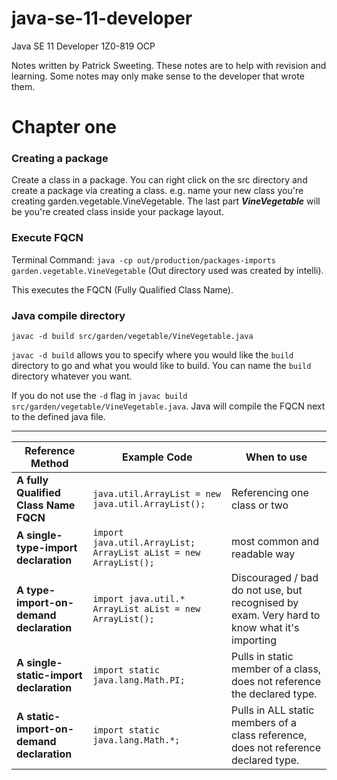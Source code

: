 # java-se-11-developer
Java SE 11 Developer 1Z0-819 OCP

Notes written by Patrick Sweeting. These notes are to help with revision and learning. Some notes may only make sense
to the developer that wrote them. 

# Chapter one

### Creating a package
Create a class in a package. You can right click on the src directory and create a package via creating a class.
e.g. name your new class you're creating garden.vegetable.VineVegetable. The last part ***VineVegetable***
will be you're created class inside your package layout.

### Execute FQCN
Terminal Command: `java -cp out/production/packages-imports garden.vegetable.VineVegetable` (Out directory used was 
created by intelli).

This executes the FQCN (Fully Qualified Class Name).

### Java compile directory
`javac -d build src/garden/vegetable/VineVegetable.java`

`javac -d build` allows you to specify where you would like the `build` directory to go and what you would like to 
build. You can name the `build` directory whatever you want.

If you do not use the `-d` flag in `javac build src/garden/vegetable/VineVegetable.java`. 
Java will compile the FQCN next to the defined java file.

---

| Reference Method | Example Code | When to use |
| --------------------------------- | ----------- | ------- |
| **A fully Qualified Class Name FQCN** | `java.util.ArrayList = new java.util.ArrayList();` |  Referencing one class or two |
| **A single-type-import declaration** | `import java.util.ArrayList;` `ArrayList aList = new ArrayList();` | most common and readable way |
| **A type-import-on-demand declaration** | `import java.util.*` `ArrayList aList = new ArrayList();` | Discouraged / bad do not use, but recognised by exam. Very hard to know what it's importing |
| **A single-static-import declaration** | `import static java.lang.Math.PI;` | Pulls in static member of a class, does not reference the declared type. |
| **A static-import-on-demand declaration** | `import static java.lang.Math.*;` | Pulls in ALL static members of a class reference, does not reference declared type. |

